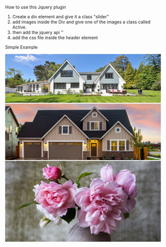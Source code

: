 How to use this Jquery plugin

1. Create a div element and give it a class "slider"
2. add images inside the Div and give one of the images a class called Active.
3. then add the jquery api '<script src="https://code.jquery.com/jquery-3.4.1.js"></script>'
4. add the css file inside the header element

Simple Example
<!DOCTYPE html>
<html>
<head>
	<title>Page Title</title>
	<link href="sliderStyle.css" rel="stylesheet" type="text/css">
</head>
<body>
	<div class="slider">
		<img src="image/hsbook.jpg" class="active">
		<img src="image/profilehs.jpg">
		<img src="image/alex-seinet-8dmtbpJJJ7k-unsplash.jpg">
	</div>
	<script src="https://code.jquery.com/jquery-3.4.1.js"></script>
	<script src="sliderScript.js"></script>
</body>
</html>
